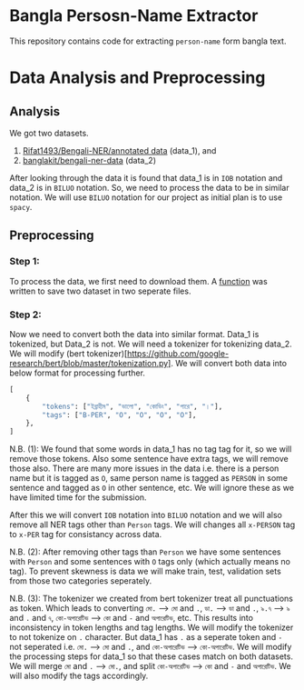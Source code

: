 # Bangla Persosn-Name Extractor
This repository contains code for extracting `person-name` form bangla text.

# Data Analysis and Preprocessing
## Analysis
We got two datasets.
1. [Rifat1493/Bengali-NER/annotated data](https://github.com/Rifat1493/Bengali-NER/tree/master/annotated%20data) (data_1), and
2. [banglakit/bengali-ner-data](https://raw.githubusercontent.com/banglakit/bengali-ner-data/master/main.jsonl) (data_2)

After looking through the data it is found that data_1 is in `IOB` notation and data_2 is in `BILUO` notation. So, we need to process the data to be in similar notation. We will use `BILUO` notation for our project as initial plan is to use `spacy`.

## Preprocessing
### Step 1:
To process the data, we first need to download them. A [function](./data_processing.py#L4) was written to save two dataset in two seperate files.
### Step 2:
Now we need to convert both the data into similar format. Data_1 is tokenized, but Data_2 is not. We will need a tokenizer for tokenizing data_2. We will modify (bert tokenizer)[https://github.com/google-research/bert/blob/master/tokenization.py]. We will convert both data into below format for processing further.
```py
[
    {
        "tokens": ["ইব্রাহীম", "ভালো", "কোডিং", "পারে", "।"],
        "tags": ["B-PER", "O", "O", "O", "O"],
    },
]
```
N.B. (1): We found that some words in data_1 has no tag tag for it, so we will remove those tokens. Also some sentence have extra tags, we will remove those also. There are many more issues in the data i.e. there is a person name but it is tagged as `O`, same person name is tagged as `PERSON` in some sentence and tagged as `O` in other sentence, etc. We will ignore these as we have limited time for the submission.

After this we will convert `IOB` notation into `BILUO` notation and we will also remove all NER tags other than `Person` tags. We will changes all `x-PERSON` tag to `x-PER` tag for consistancy across data.

N.B. (2): After removing other tags than `Person` we have some sentences with `Person` and some sentences with `O` tags only (which actually means no tag). To prevent skewness is data we will make train, test, validation sets from those two categories seperately.

N.B. (3): The tokenizer we created from bert tokenizer treat all punctuations as token. Which leads to converting `মো.` --> `মো` and `.`, `ডা.` --> `ডা` and `.`, `৯.৭` --> `৯` and `.` and `৭`, `কো-অপারেটিভ` --> `কো` and `-` and `অপারেটিভ`, etc. This results into inconsistency in token lengths and tag lengths. We will modify the tokenizer to not tokenize on `.` character. But data_1 has `.` as a seperate token and `-` not seperated i.e. `মো.` --> `মো` and `.`, and `কো-অপারেটিভ` --> `কো-অপারেটিভ`. We will modify the processing steps for data_1 so that these cases match on both datasets. We will merge `মো` and `.` --> `মো.`, and split `কো-অপারেটিভ` --> `কো` and `-` and `অপারেটিভ`. We will also modify the tags accordingly.
